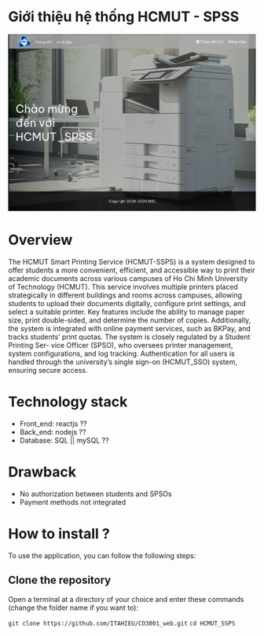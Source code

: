 # Giới thiệu hệ thống HCMUT - SPSS

![Giao diện chính hệ thống](images/gd1.png)

# Overview
The HCMUT Smart Printing Service (HCMUT-SSPS) is a system designed to offer students
a more convenient, efficient, and accessible way to print their academic documents across various
campuses of Ho Chi Minh University of Technology (HCMUT). This service involves multiple
printers placed strategically in different buildings and rooms across campuses, allowing students
to upload their documents digitally, configure print settings, and select a suitable printer. Key
features include the ability to manage paper size, print double-sided, and determine the number
of copies. Additionally, the system is integrated with online payment services, such as BKPay,
and tracks students’ print quotas. The system is closely regulated by a Student Printing Ser-
vice Officer (SPSO), who oversees printer management, system configurations, and log tracking.
Authentication for all users is handled through the university’s single sign-on (HCMUT_SSO)
system, ensuring secure access.

# Technology stack
- Front_end: reactjs ??
- Back_end: nodejs ??
- Database: SQL || mySQL ??

# Drawback
- No authorization between students and SPSOs
- Payment methods not integrated

# How to install ?
To use the application, you can follow the following steps:
## Clone the repository
Open a terminal at a directory of your choice and enter these commands (change the folder name if you want to):

```git clone https://github.com/ITAHIEU/CO3001_web.git```
```cd HCMUT_SSPS```

